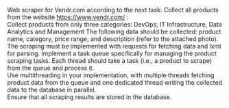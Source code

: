 Web scraper for Vendr.com according to the next task:
  Collect all products from the website https://www.vendr.com/ :  
  Collect products from only three categories: DevOps, IT Infrastructure, Data Analytics and Management
  The following data should be collected: product name, category, price range, and description (refer to the attached photo).  
  The scraping must be implemented with requests for fetching data and lxml for parsing.
  Implement a task queue specifically for managing the product scraping tasks. Each thread should take a task (i.e., a product to scrape) from the queue and process it.  
  Use multithreading in your implementation, with multiple threads fetching product data from the queue and one dedicated thread writing the collected data to the database in parallel.  
  Ensure that all scraping results are stored in the database.
